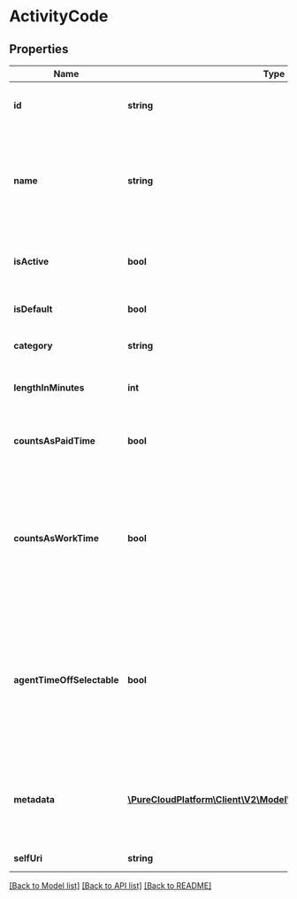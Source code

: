 # ActivityCode

## Properties
Name | Type | Description | Notes
------------ | ------------- | ------------- | -------------
**id** | **string** | The globally unique identifier for the object. | [optional] 
**name** | **string** | The name of the activity code. Default activity codes will be created with an empty name | [optional] 
**isActive** | **bool** | Whether this activity code is active or has been deleted | [optional] 
**isDefault** | **bool** | Whether this is a default activity code | [optional] 
**category** | **string** | The activity code&#39;s category. | [optional] 
**lengthInMinutes** | **int** | The default length of the activity in minutes | [optional] 
**countsAsPaidTime** | **bool** | Whether an agent is paid while performing this activity | [optional] 
**countsAsWorkTime** | **bool** | Indicates whether or not the activity should be counted as contiguous work time for calculating daily constraints | [optional] 
**agentTimeOffSelectable** | **bool** | Whether an agent can select this activity code when creating or editing a time off request. Null if the activity&#39;s category is not time off. | [optional] 
**metadata** | [**\PureCloudPlatform\Client\V2\Model\WfmVersionedEntityMetadata**](WfmVersionedEntityMetadata.md) | Version metadata for the associated management unit&#39;s list of activity codes | 
**selfUri** | **string** | The URI for this object | [optional] 

[[Back to Model list]](../README.md#documentation-for-models) [[Back to API list]](../README.md#documentation-for-api-endpoints) [[Back to README]](../README.md)


